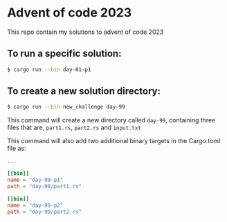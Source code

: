 # Advent of code 2023
This repo contain my solutions to advent of code 2023

## To run a specific solution:
```sh
$ cargo run --bin day-01-p1
```

## To create a new solution directory:
```sh
$ cargo run --bin new_challenge day-99
```

This command will create a new directory called `day-99`, containing three files
that are, `part1.rs`, `part2.rs` and `input.txt`

This command will also add two additional binary targets in the Cargo.toml
file as:
```toml
...

[[bin]]
name = "day-99-p1"
path = "day-99/part1.rs"

[[bin]]
name = "day-99-p2"
path = "day-99/part2.rs"
```
